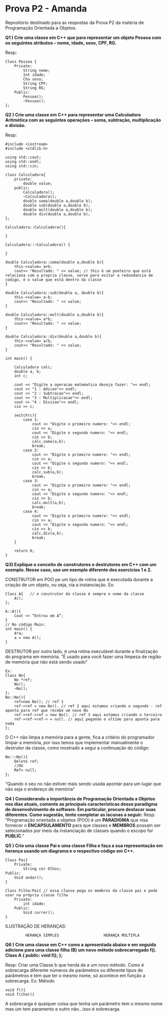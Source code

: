 # Prova P2 - Amanda
Repositório destinado para as respostas da Prova P2 da matéria de Programação Orientada a Objetos.

**Q1 ) Crie uma classe em C++ que para representar um objeto Pessoa com os seguintes atributos – nome, idade, sexo, CPF, RG.**

Resp: 
```
Class Pessoa {
	Private:
		String nome;
		Int idade;
		Cha sexo;
		String CPF;
		String RG;
	Public:
		Pessoa();
		~Pessoa();
};

```

**Q2 )	Crie uma classe em C++ para representar uma Calculadora Aritmética com as seguintes operações – soma, subtração, multiplicação e divisão.**

Resp: 
```
#include <iostream>
#include <stdlib.h>

using std::cout;
using std::endl;
using std::cin;

class Calculadora{
	private:
		double value;
	public:
		Calculadora();
		~Calculadora();
		double soma(double a,double b);
		double sub(double a,double b);
		double mult(double a,double b);
		double div(double a,double b);
};

Calculadora::Calculadora(){
	
}

Calculadora::~Calculadora() {

}

double Calculadora::soma(double a,double b){
	this->value= a+b;
	cout<< "Resultado: " << value; // this é um ponteiro que está relaciona com a propria classe, serve para evitar a redundancia de codigo, é o value que está dentro da classe
}

double Calculadora::sub(double a, double b){
	this->value= a-b;
	cout<< "Resultado: " << value; 
}

double Calculadora::mult(double a,double b){
	this->value= a*b;
	cout<< "Resultado: " << value; 
}

double Calculadora::div(double a,double b){
	this->value= a/b;
	cout<< "Resultado: " << value; 
}

int main() {
	
	Calculadora calc;
	double a, b; 
	int c;
	
	cout << "Digite a operacao matematica deseja fazer: "<< endl;
	cout << "1 : Adicao"<< endl;
	cout << "2 : Subtracao"<< endl;
	cout << "3 : Multiplicacao"<< endl;
	cout << "4 : Divisao"<< endl;
	cin >> c;
	
	switch(c){
		case 1:
			cout << "Digite o primeiro numero: "<< endl;
			cin >> a;
			cout << "Digite o segundo numero: "<< endl;
			cin >> b;
			calc.soma(a,b);
			break;
		case 2:
			cout << "Digite o primeiro numero: "<< endl;
			cin >> a;
			cout << "Digite o segundo numero: "<< endl;
			cin >> b;
			calc.sub(a,b);
			break;
		case 3:
			cout << "Digite o primeiro numero: "<< endl;
			cin >> a;
			cout << "Digite o segundo numero: "<< endl;
			cin >> b;
			calc.mult(a,b);
			break;
		case 4:
			cout << "Digite o primeiro numero: "<< endl;
			cin >> a;
			cout << "Digite o segundo numero: "<< endl;
			cin >> b;
			calc.div(a,b);
			break;
	}
		
	return 0;
}
```

**Q3) Explique o conceito de construtores e destrutores em C++ com um exemplo. Nesse caso, use um exemplo diferente dos exercícios 1 e 2.**

CONSTRUTOR em POO pe um tipo de rotina que é executada durante a criação de um objeto, ou seja, via a instanciação.
Ex:
```
Class A{   // o construtor da classe é sempre o nome da classe
    A();
};

A::A(){
	Cout << “Entrou em A”;
}
// No código Main:
int main() {
    A*a;
    a = new A();
}
```
DESTRUTOR por outro lado, é uma rotina executável durante a finalização do programa em memória.
“É usado para você fazer uma limpeza de região de memória que não está sendo usado”
```
Ex:
Class No{
	No *ref;
	No();
	~No();
};
No::No(){
	ref=new No(); // ref 1
	ref->ref = new No(). // ref 2 aqui estamos criando o segundo - ref aponta para ref que recebe um novo No
    ref->ref->ref = new No(). // ref 3 aqui estamos criando o terceiro
    ref->ref->ref-> = null. // aqui pegando o ultimo para aponta para nada
};
```

O C++ não limpa a memória para a gente, fica a critério do programador limpar a memória, por isso temos que implementar manualmente o destrutor da classe, como mostrado a segui a continuação do código:
```
No::~No(){
    Delete ref;
    //OU
    Ref= null;
};
```
“Quando o seu no não estiver mais sendo usada apontar para um lugar que não seja o endereço de memória”

**Q4 ) Considerando a importância de Programação Orientada a Objetos nos dias atuais, comente as principais características desse paradigma de desenvolvimento de software. Em particular, procure destacar suas diferentes. Como sugestão, tente completar as lacunas a seguir:**
Resp: “Programação orientada a objetos (POO) é um **PARADIGMA** que visa fornecer o **ENCAPSULAMENTO** para que classes e **MEMBROS** possam ser selecionados por meio da instanciação de classes quando o escopo for **PUBLIC**.”

**Q5 ) Crie uma classe Pai e uma classe Filha e faça a sua representação em herança usando um diagrama e o respectivo código em C++.**
```
Class Pai{
    Private:
        String cor Olhos;
Public:
    Void andar();
}

Class Filha:Pai{ // essa classe pega os membros da classe pai e pode usar na própria classe filha
    Private:
        int idade;
    Public:
        Void correr();
}
```

ILUSTRAÇÃO DE HERANÇAS:




             HERANÇA SIMPLES				    HERANÇA MÚLTIPLA
             
             
**Q6 ) Crie uma classe em C++ como a apresentada abaixo e em seguida adicione para uma classe filha (B) um novo método sobrecarregado f(). Class A { public: void f(); };**

Resp: Criar uma Classe b que herda da a um novo método. Como é sobrecarga diferente números de parâmetros ou diferente tipos de parâmetros e tem que ter o mesmo nome, só acontece em função a sobrecarga.
Ex:
Método 
```
void f(){
void f(char){
```
A sobrecarga é qualquer coisa que tenha um parâmetro tem o mesmo nome mas um tem paramento e outro não...isso é sobrecarga.
